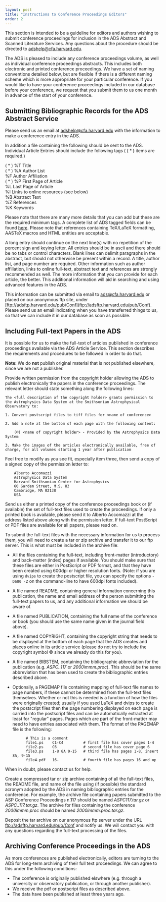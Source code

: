 ```yaml
---
layout: post
title: "Instructions to Conference Proceedings Editors"
order: 2
---
```


This section is intended to be a guideline for editors and authors wishing to submit conference proceedings for inclusion in the ADS Abstract and Scanned Literature Services. Any questions about the procedure should be directed to [adshelp@cfa.harvard.edu](mailto:adshelp@cfa.harvard.edu).

The ADS is pleased to include any conference proceedings volume, as well as individual conference proceedings abstracts. This includes both electronic and printed conference proceedings. We have a set of naming conventions detailed below, but are flexible if there is a different naming scheme which is more appropriate for your particular conference. If you would like to have your conference proceedings included in our database before your conference, we request that you submit them to us one month in advance of the start of your conference.

## Submitting Bibliographic Records for the ADS Abstract Service

Please send us an email at [adshelp@cfa.harvard.edu](mailto:adshelp@cfa.harvard.edu) with the information to make a conference entry in the ADS. 

In addition a file containing the following should be sent to the ADS. Individual Article Entries should include the following tags ( ( * ) items are required.)

( * ) %T Title  
( * ) %A Author List  
%F Author Affiliation  
( * ) %P First Page of Article  
%L Last Page of Article  
%I Links to online resources (see below)  
%B Abstract Text  
%Z References  
%K Keywords


Please note that there are many more details that you can add but these are the required minimum tags. A complete list of ADS tagged fields can be found [here](../data_faq/tagged-format). Please note that references containing TeX/LaTeX formatting, AASTeX macros and HTML entities are acceptable.

A long entry should continue on the next line(s) with no repetition of the percent sign and keying letter. All entries should be in ascii and there should be no tabs or control characters. Blank lines can delimit paragraphs in the abstract, but should not otherwise be present within a record. A title, author list, and page number are required. Other information such as author affiliation, links to online full-text, abstract text and references are strongly recommended as well. The more information that you can provide for each article, the better. This additional information will aid in searching and using advanced features in the ADS.

This information can be submitted via email to [ads@cfa.harvard.edu](mailto:ads@cfa.harvard.edu) or placed on our anonymous ftp site, under [ftp://adsftp.harvard.edu/pub/Conf](ftp://adsftp.harvard.edu/pub/Conf). Please send us an email indicating when you have transferred things to us, so that we can include it in our database as soon as possible.

## Including Full-text Papers in the ADS

It is possible for us to make the full-text of articles published in conference proceedings available via the ADS Article Service. This section describes the requirements and procedures to be followed in order to do that.

**Note**: We do **not** publish original material that is not published elsewhere, since we are not a publisher.

Provide written permission from the copyright holder allowing the ADS to publish electronically the papers in the conference proceedings. The relevant letter should state something along the following lines:

    The <full description of the copyright holder> grants permission to the Astrophysics Data System at the Smithsonian Astrophysical Observatory to:

    1. Convert postscript files to tiff files for <name of conference>

    2. Add a note at the bottom of each page with the following content:

        (©) <name of copyright holder> - Provided by the Astrophysics Data System

    3. Make the images of the articles electronically available, free of charge, for all volumes starting 1 year after publication

Feel free to modify as you see fit, especially item three, then send a copy of a signed copy of the permission letter to:

        Alberto Accomazzi
        Astrophysics Data System
        Harvard-Smithsonian Center for Astrophysics
        60 Garden Street, M.S. 83
        Cambridge, MA 02138
        USA

Send us either a printed copy of the conference proceedings book or (if available) the set of full-text files used to create the proceedings. If only a printed book is available, please send it to Alberto Accomazzi at the address listed above along with the permission letter. If full-text PostScript or PDF files are available for all papers, please read on.

To submit the full-text files with the necessary information for us to process them, you will need to create a tar or zip archive and transfer it to our ftp server. This is what must be included in the archive file:

* All the files containing the full-text, including front-matter (introductory) and back-matter (index) pages if available. You should make sure that these files are either in PostScript or PDF format, and that they have been created using 600dpi or higher resolution fonts. (Note: if you are using `dvips` to create the postscript file, you can specify the options `-D600 -Z` on the command-line to have 600dpi fonts included).

* A file named README, containing general information concerning this publication, the name and email address of the person submitting the full-text papers to us, and any additional information we should be aware of.

* A file named PUBLICATION, containing the full name of the conference or book (you should use the same name given in the journal field above).

* A file named COPYRIGHT, containing the copyright string that needs to be displayed at the bottom of each page that the ADS creates and places online in its article service (please do not try to include the copyright symbol © since we already do this for you).

* A file named BIBSTEM, containing the bibliographic abbreviation for the publication (e.g. *ASPC..117* or *2000immm.proc*). This should be the same abbreviation that has been used to create the bibliographic entries described above.

* Optionally, a PAGEMAP file containing mapping of full-text file names to page numbers, if these cannot be determined from the full-text files themselves. Whether or not this is needed is a function of how the files were originally created; usually if you used LaTeX and dvips to create the postscript files then the page numbering displayed on each page is carried into the postscript files and can be automatically extracted at least for "regular" pages. Pages which are part of the front-matter may need to have entries associated with them. The format of the PAGEMAP file is the following:

            # This is a comment
            file1.ps    C1-C4         # first file has cover pages 1-4
            file2.ps    C6            # second file has cover page 6
            file3.ps    1-8 8A 9-15   # third file has pages 1-8, insert 8A, 9-15
            file4.pdf   16-           # fourth file has pages 16 and up

When in doubt, please contact us for help.

Create a compressed tar or zip archive containing of all the full-text files, the README file, and name of the file using (if possible) the standard acronym adopted by the ADS in naming bibliographic entries for the conference. For example, the archive file containing papers submitted to the ASP Conference Proceedings n.117 should be named *ASPC117.tar.gz* or *ASPC..117.tar.gz*. The archive for files containing the conference *2000immm.proc* should be named *2000immm.proc.tar.gz*.

Deposit the tar archive on our anonymous ftp server under the URL ftp://adsftp.harvard.edu/pub/Conf and notify us. We will contact you with any questions regarding the full-text processing of the files.

## Archiving Conference Proceedings in the ADS

As more conferences are published electronically, editors are turning to the ADS for long-term archiving of their full text proceedings. We can agree to this under the following conditions:

* The conference is originally published elswhere (e.g. through a university or observatory publication, or through another publisher).
* We receive the pdf or postscript files as described above.
* The data have been published at least three years ago.
